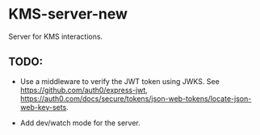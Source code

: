 # KMS-server-new

Server for KMS interactions.

## TODO:

- Use a middleware to verify the JWT token using JWKS. See https://github.com/auth0/express-jwt, https://auth0.com/docs/secure/tokens/json-web-tokens/locate-json-web-key-sets.

- Add dev/watch mode for the server.
